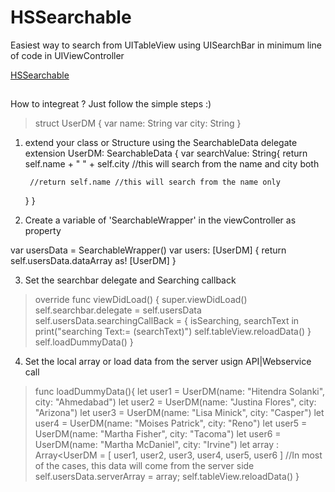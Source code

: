 # HSSearchable
Easiest way to search from UITableView using UISearchBar in minimum line of code in UIViewController

[HSSearchable](https://github.com/hitendradeveloper/HSSearchable/blob/master/giphy.gif)

##

How to integreat ? Just follow the simple steps :)

> struct UserDM {
    var name: String
    var city: String
}

1. extend your class or Structure using the SearchableData delegate
extension UserDM: SearchableData {
    var searchValue: String{
        return self.name + " " + self.city //this will search from the name and city both
        
        //return self.name //this will search from the name only
    }
}

2. Create a variable of 'SearchableWrapper' in the viewController as property

> 
var usersData = SearchableWrapper()
var users: [UserDM] {
    return self.usersData.dataArray as! [UserDM]
}

3. Set the searchbar delegate and Searching callback
> override func viewDidLoad() {
      super.viewDidLoad()
      self.searchbar.delegate = self.usersData
      self.usersData.searchingCallBack = { isSearching, searchText in
          print("searching Text:= \(searchText)")
          self.tableView.reloadData()
      }
      self.loadDummyData()
}

4. Set the local array or load data from the server usign API|Webservice call
> func loadDummyData(){
      let user1 = UserDM(name: "Hitendra Solanki", city: "Ahmedabad")
      let user2 = UserDM(name: "Justina Flores", city: "Arizona")
      let user3 = UserDM(name: "Lisa Minick", city: "Casper")
      let user4 = UserDM(name: "Moises Patrick", city: "Reno")
      let user5 = UserDM(name: "Martha Fisher", city: "Tacoma")
      let user6 = UserDM(name: "Martha McDaniel", city: "Irvine")
      let array : Array<UserDM = [
          user1,
          user2,
          user3,
          user4,
          user5,
          user6
      ]
      //In most of the cases, this data will come from the server side
      self.usersData.serverArray = array;
      self.tableView.reloadData()
}



